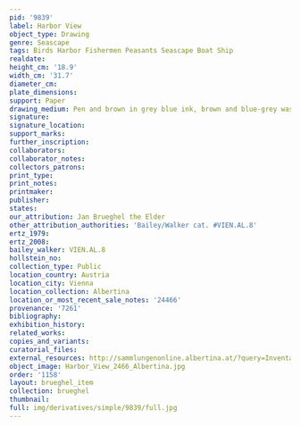 ```yaml
---
pid: '9839'
label: Harbor View
object_type: Drawing
genre: Seascape
tags: Birds Harbor Fishermen Peasants Seascape Boat Ship
realdate: 
height_cm: '18.9'
width_cm: '31.7'
diameter_cm: 
plate_dimensions: 
support: Paper
drawing_medium: Pen and brown in grey blue ink, brown and blue-grey wash
signature: 
signature_location: 
support_marks: 
further_inscription: 
collaborators: 
collaborator_notes: 
collectors_patrons: 
print_type: 
print_notes: 
printmaker: 
publisher: 
states: 
our_attribution: Jan Brueghel the Elder
other_attribution_authorities: 'Bailey/Walker cat. #VIEN.AL.8'
ertz_1979: 
ertz_2008: 
bailey_walker: VIEN.AL.8
hollstein_no: 
collection_type: Public
location_country: Austria
location_city: Vienna
location_collection: Albertina
location_or_most_recent_sale_notes: '24466'
provenance: '7261'
bibliography: 
exhibition_history: 
related_works: 
copies_and_variants: 
curatorial_files: 
external_resources: http://sammlungenonline.albertina.at/?query=Inventarnummer%3D%5B24466%5D&showtype=record
object_image: Harbor_View_2466_Albertina.jpg
order: '1158'
layout: brueghel_item
collection: brueghel
thumbnail: 
full: img/derivatives/simple/9839/full.jpg
---
```

